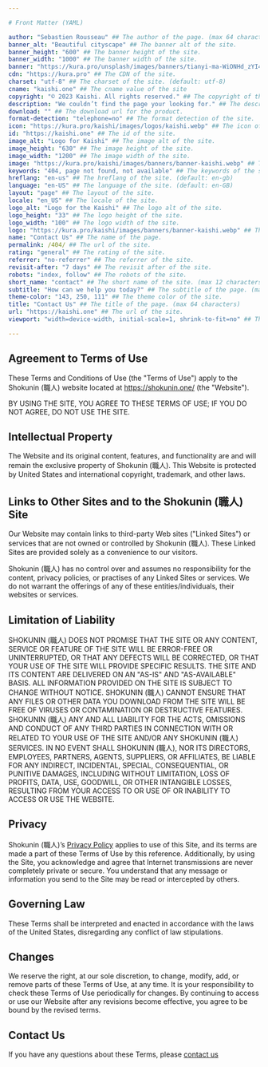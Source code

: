 ```yaml
---

# Front Matter (YAML)

author: "Sebastien Rousseau" ## The author of the page. (max 64 characters)
banner_alt: "Beautiful cityscape" ## The banner alt of the site.
banner_height: "600" ## The banner height of the site.
banner_width: "1000" ## The banner width of the site.
banner: "https://kura.pro/unsplash/images/banners/tianyi-ma-WiONHd_zYI4-unsplash.jpg" ## The banner of the site.
cdn: "https://kura.pro" ## The CDN of the site.
charset: "utf-8" ## The charset of the site. (default: utf-8)
cname: "kaishi.one" ## The cname value of the site
copyright: "© 2023 Kaishi. All rights reserved." ## The copyright of the site.
description: "We couldn’t find the page your looking for." ## The description of the site. (max 160 characters)
download: "" ## The download url for the product.
format-detection: "telephone=no" ## The format detection of the site.
icon: "https://kura.pro/kaishi/images/logos/kaishi.webp" ## The icon of the site in SVG format.
id: "https://kaishi.one" ## The id of the site.
image_alt: "Logo for Kaishi" ## The image alt of the site.
image_height: "630" ## The image height of the site.
image_width: "1200" ## The image width of the site.
image: "https://kura.pro/kaishi/images/banners/banner-kaishi.webp" ## The main image of the site in SVG format.
keywords: "404, page not found, not available" ## The keywords of the site. (comma separated, max 10 keywords)
hreflang: "en-us" ## The hreflang of the site. (default: en-gb)
language: "en-US" ## The language of the site. (default: en-GB)
layout: "page" ## The layout of the site.
locale: "en_US" ## The locale of the site.
logo_alt: "Logo for the Kaishi" ## The logo alt of the site.
logo_height: "33" ## The logo height of the site.
logo_width: "100" ## The logo width of the site.
logo: "https://kura.pro/kaishi/images/banners/banner-kaishi.webp" ## The logo of the site in SVG format.
name: "Contact Us" ## The name of the page.
permalink: /404/ ## The url of the site.
rating: "general" ## The rating of the site.
referrer: "no-referrer" ## The referrer of the site.
revisit-after: "7 days" ## The revisit after of the site.
robots: "index, follow" ## The robots of the site.
short_name: "contact" ## The short name of the site. (max 12 characters)
subtitle: "How can we help you today?" ## The subtitle of the page. (max 64 characters)
theme-color: "143, 250, 111" ## The theme color of the site.
title: "Contact Us" ## The title of the page. (max 64 characters)
url: "https://kaishi.one" ## The url of the site.
viewport: "width=device-width, initial-scale=1, shrink-to-fit=no" ## The viewport of the site.

---
```


## Agreement to Terms of Use

These Terms and Conditions of Use (the "Terms of Use") apply to the Shokunin
(職人) website located at <https://shokunin.one/> (the "Website").

BY USING THE SITE, YOU AGREE TO THESE TERMS OF USE; IF YOU DO NOT AGREE, DO NOT
USE THE SITE.

## Intellectual Property

The Website and its original content, features, and functionality are and will
remain the exclusive property of Shokunin (職人). This Website is protected by
United States and international copyright, trademark, and other laws.

## Links to Other Sites and to the Shokunin (職人) Site

Our Website may contain links to third-party Web sites ("Linked Sites") or
services that are not owned or controlled by Shokunin (職人). These Linked
Sites are provided solely as a convenience to our visitors.

Shokunin (職人) has no control over and assumes no responsibility for the
content, privacy policies, or practises of any Linked Sites or services. We do
not warrant the offerings of any of these entities/individuals, their
websites or services.

## Limitation of Liability

SHOKUNIN (職人) DOES NOT PROMISE THAT THE SITE OR ANY CONTENT, SERVICE OR
FEATURE OF THE SITE WILL BE ERROR-FREE OR UNINTERRUPTED, OR THAT ANY DEFECTS
WILL BE CORRECTED, OR THAT YOUR USE OF THE SITE WILL PROVIDE SPECIFIC RESULTS.
THE SITE AND ITS CONTENT ARE DELIVERED ON AN "AS-IS" AND "AS-AVAILABLE" BASIS.
ALL INFORMATION PROVIDED ON THE SITE IS SUBJECT TO CHANGE WITHOUT NOTICE.
SHOKUNIN (職人) CANNOT ENSURE THAT ANY FILES OR OTHER DATA YOU DOWNLOAD FROM
THE SITE WILL BE FREE OF VIRUSES OR CONTAMINATION OR DESTRUCTIVE FEATURES.
SHOKUNIN (職人) ANY AND ALL LIABILITY FOR THE ACTS, OMISSIONS AND CONDUCT OF
ANY THIRD PARTIES IN CONNECTION WITH OR RELATED TO YOUR USE OF THE SITE AND/OR
ANY SHOKUNIN (職人) SERVICES. IN NO EVENT SHALL SHOKUNIN (職人), NOR ITS
DIRECTORS, EMPLOYEES, PARTNERS, AGENTS, SUPPLIERS, OR AFFILIATES, BE LIABLE FOR
ANY INDIRECT, INCIDENTAL, SPECIAL, CONSEQUENTIAL, OR PUNITIVE DAMAGES,
INCLUDING WITHOUT LIMITATION, LOSS OF PROFITS, DATA, USE, GOODWILL, OR OTHER
INTANGIBLE LOSSES, RESULTING FROM YOUR ACCESS TO OR USE OF OR INABILITY TO
ACCESS OR USE THE WEBSITE.

## Privacy

Shokunin (職人)’s [Privacy Policy](/privacy/index.html) applies to use of
this Site, and its terms are made a part of these Terms of Use by this
reference. Additionally, by using the Site, you acknowledge and agree that
Internet transmissions are never completely private or secure. You understand
that any message or information you send to the Site may be read or intercepted
by others.

## Governing Law

These Terms shall be interpreted and enacted in accordance with the laws of the
United States, disregarding any conflict of law stipulations.

## Changes

We reserve the right, at our sole discretion, to change, modify, add, or remove
parts of these Terms of Use, at any time. It is your responsibility to check
these Terms of Use periodically for changes. By continuing to access or use
our Website after any revisions become effective, you agree to be bound by the
revised terms.

## Contact Us

If you have any questions about these Terms, please [contact us](/contact/index.html)
